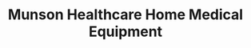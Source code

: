 ---
title: "Munson Healthcare Home Medical Equipment"
url: /gaylord/munson-healthcare-home-medical-equipment/
shop: Sanitätshaus
---